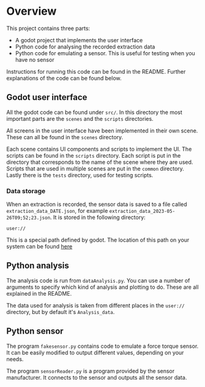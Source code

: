 # Overview

This project contains three parts:
- A godot project that implements the user interface
- Python code for analysing the recorded extraction data
- Python code for emulating a sensor. This is useful for testing when you have no sensor

Instructions for running this code can be found in the README. Further
explanations of the code can be found below.

## Godot user interface

All the godot code can be found under `src/`. In this directory the most
important parts are the `scenes` and the `scripts` directories.

All screens in the user interface have been implemented in their own scene.
These can all be found in the `scenes` directory.

Each scene contains UI components and scripts to implement the UI. The scripts
can be found in the `scripts` directory. Each script is put in the directory
that corresponds to the name of the scene where they are used. Scripts that are
used in multiple scenes are put in the `common` directory. Lastly there is the
`tests` directory, used for testing scripts.

### Data storage

When an extraction is recorded, the sensor data is saved to a file called
`extraction_data_DATE.json`, for example
`extraction_data_2023-05-26T09;52;23.json`. It is stored in the following
directory:

`user://`

This is a special path defined by godot. The location of this path on your
system can be found [here](https://docs.godotengine.org/en/stable/tutorials/io/data_paths.html)

## Python analysis

The analysis code is run from `dataAnalysis.py`. You can use a number of
arguments to specify which kind of analysis and plotting to do. These are all
explained in the README.

The data used for analysis is taken from different places in the `user://`
directory, but by default it's `Analysis_data`.

## Python sensor

The program `fakesensor.py` contains code to emulate a force torque sensor. It
can be easily modified to output different values, depending on your needs.

The program `sensorReader.py` is a program provided by the sensor manufacturer.
It connects to the sensor and outputs all the sensor data.
